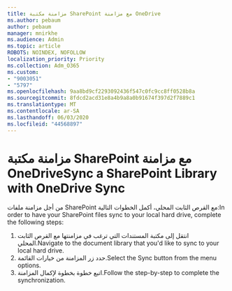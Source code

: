 ```yaml
---
title: مزامنة مكتبة SharePoint مع مزامنة OneDrive
ms.author: pebaum
author: pebaum
manager: mnirkhe
ms.audience: Admin
ms.topic: article
ROBOTS: NOINDEX, NOFOLLOW
localization_priority: Priority
ms.collection: Adm_O365
ms.custom:
- "9003051"
- "5797"
ms.openlocfilehash: 9aa8bd9cf2293092436f547c0fc9cc8ff0528b8a
ms.sourcegitcommit: 8fdcd2acd31e8a4b9a8a0b91674f397d2f7889c1
ms.translationtype: MT
ms.contentlocale: ar-SA
ms.lasthandoff: 06/03/2020
ms.locfileid: "44568897"
---
```

# <a name="sync-a-sharepoint-library-with-onedrive-sync"></a><span data-ttu-id="c4dbf-102">مزامنة مكتبة SharePoint مع مزامنة OneDrive</span><span class="sxs-lookup"><span data-stu-id="c4dbf-102">Sync a SharePoint Library with OneDrive Sync</span></span>

<span data-ttu-id="c4dbf-103">من أجل مزامنة ملفات SharePoint مع القرص الثابت المحلي، أكمل الخطوات التالية:</span><span class="sxs-lookup"><span data-stu-id="c4dbf-103">In order to have your SharePoint files sync to your local hard drive, complete the following steps:</span></span>

1. <span data-ttu-id="c4dbf-104">انتقل إلى مكتبة المستندات التي ترغب في مزامنتها مع القرص الثابت المحلي.</span><span class="sxs-lookup"><span data-stu-id="c4dbf-104">Navigate to the document library that you'd like to sync to your local hard drive.</span></span>
2. <span data-ttu-id="c4dbf-105">حدد زر المزامنة من خيارات القائمة.</span><span class="sxs-lookup"><span data-stu-id="c4dbf-105">Select the Sync button from the menu options.</span></span>
3. <span data-ttu-id="c4dbf-106">اتبع خطوة بخطوة لإكمال المزامنة.</span><span class="sxs-lookup"><span data-stu-id="c4dbf-106">Follow the step-by-step to complete the synchronization.</span></span>